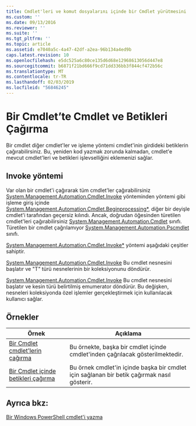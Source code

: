 ```yaml
---
title: Cmdlet'leri ve komut dosyalarını içinde bir Cmdlet yürütmesini | Microsoft Docs
ms.custom: ''
ms.date: 09/13/2016
ms.reviewer: ''
ms.suite: ''
ms.tgt_pltfrm: ''
ms.topic: article
ms.assetid: e7040a5c-4a47-42df-a2ea-96b134a4ed9b
caps.latest.revision: 10
ms.openlocfilehash: e5dc525a6c80ce135d6d68e12968613056d447e8
ms.sourcegitcommit: b6871f21bd666f9cd71dd336bb3f844cf472b56c
ms.translationtype: MT
ms.contentlocale: tr-TR
ms.lasthandoff: 02/03/2019
ms.locfileid: "56846245"
---
```

# <a name="invoking-cmdlets-and-scripts-within-a-cmdlet"></a>Bir Cmdlet’te Cmdlet ve Betikleri Çağırma

Bir cmdlet diğer cmdlet'ler ve işleme yöntemi cmdlet'inin girdideki betiklerin çağırabilirsiniz. Bu, yeniden kod yazmak zorunda kalmadan, cmdlet'e mevcut cmdlet'leri ve betikleri işlevselliğini eklemenizi sağlar.

## <a name="the-invoke-method"></a>Invoke yöntemi

Var olan bir cmdlet'i çağırarak tüm cmdlet'ler çağırabilirsiniz [System.Management.Automation.Cmdlet.Invoke](/dotnet/api/System.Management.Automation.Cmdlet.Invoke) yönteminden yöntemi gibi işleme giriş içinde [ System.Management.Automation.Cmdlet.Beginprocessing*](/dotnet/api/System.Management.Automation.Cmdlet.BeginProcessing), diğer bir deyişle cmdlet'i tarafından geçersiz kılındı. Ancak, doğrudan öğesinden türetilen cmdlet'leri çağırabilirsiniz [System.Management.Automation.Cmdlet](/dotnet/api/System.Management.Automation.Cmdlet) sınıfı. Türetilen bir cmdlet çağrılamıyor [System.Management.Automation.Pscmdlet](/dotnet/api/System.Management.Automation.PSCmdlet) sınıfı.

[System.Management.Automation.Cmdlet.Invoke*](/dotnet/api/System.Management.Automation.Cmdlet.Invoke) yöntemi aşağıdaki çeşitler sahiptir.

[System.Management.Automation.Cmdlet.Invoke](/dotnet/api/System.Management.Automation.Cmdlet.Invoke) Bu cmdlet nesnesini başlatır ve "T" türü nesnelerinin bir koleksiyonunu döndürür.

[System.Management.Automation.Cmdlet.Invoke](/dotnet/api/System.Management.Automation.Cmdlet.Invoke) Bu cmdlet nesnesini başlatır ve kesin türü belirtilmiş emumerator döndürür. Bu değişken, nesneleri koleksiyonda özel işlemler gerçekleştirmek için kullanılacak kullanıcı sağlar.

## <a name="examples"></a>Örnekler

|Örnek|Açıklama|
|-------------|-----------------|
|[Bir Cmdlet cmdlet'lerin çağırma](./how-to-invoke-a-cmdlet-from-within-a-cmdlet.md)|Bu örnekte, başka bir cmdlet içinde cmdlet'inden çağrılacak gösterilmektedir.|
|[Bir Cmdlet içinde betikleri çağırma](./how-to-invoke-scripts-within-a-cmdlet.md)|Bu örnek cmdlet'in içinde başka bir cmdlet için sağlanan bir betik çağırmak nasıl gösterir.|

## <a name="see-also"></a>Ayrıca bkz:

[Bir Windows PowerShell cmdlet'i yazma](./writing-a-windows-powershell-cmdlet.md)
